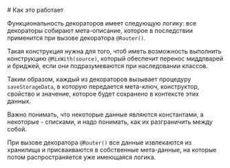 # Как это работает

Функциональность декораторов имеет следующую логику: все декораторы собирают мета-описание, которое
в последствии применится при вызове декоратора `@Router()`.

Такая конструкция нужна для того, чтоб иметь возможность выполнить конструкцию `@MixWith(source)`,
который обеспечит перенос миддлварей и бриджей, если они подразумеваются при наследовании классов.

Таким образом, каждый из декораторов вызывает процедуру `saveStorageData`, в которую передается
мета-ключ, конструктор, свойство и значение, которое будет сохранено в контексте этих данных.

Важно понимать, что некоторые данные являются константами, а некоторые - списками, и надо понимать,
как их разграничить между собой.

При вызове декоратора `@Router()` все данные извлекаются из хранилища и присваиваются в собственные
мета-данные, на которые потом распространяется уже имеющаяся логика.

